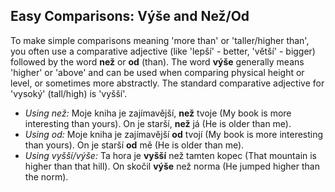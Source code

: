 ## Easy Comparisons: Výše and Než/Od

To make simple comparisons meaning 'more than' or 'taller/higher than', you often use a comparative adjective (like 'lepší' - better, 'větší' - bigger) followed by the word **než** or **od** (than). The word **výše** generally means 'higher' or 'above' and can be used when comparing physical height or level, or sometimes more abstractly. The standard comparative adjective for 'vysoký' (tall/high) is 'vyšší'.

* *Using než:* Moje kniha je zajímavější, **než** tvoje (My book is more interesting than yours). On je starší, **než** já (He is older than me).
* *Using od:* Moje kniha je zajímavější **od** tvojí (My book is more interesting than yours). On je starší **od** mě (He is older than me).
* *Using vyšší/výše:* Ta hora je **vyšší** než tamten kopec (That mountain is higher than that hill). On skočil **výše** než norma (He jumped higher than the norm).